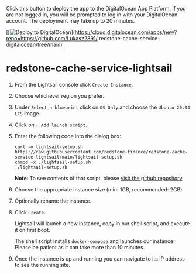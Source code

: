 Click this button to deploy the app to the DigitalOcean App Platform. If you are not logged in, you will be prompted to log in with your DigitalOcean account. The deployment may take up to 20 minutes.

[[![Deploy to DigitalOcean](https://www.deploytodo.com/do-btn-blue.svg)](https://cloud.digitalocean.com/apps/new?repo=https://github.com/Lukasz2891/ redstone-cache-service-digitalocean/tree/main)

# redstone-cache-service-lightsail

1. From the Lightsail console click `Create Instance`.

1. Choose whichever region you prefer.

1. Under `Select a blueprint` click on `OS Only` and choose the `Ubuntu 20.04 LTS` image.

1. Click on `+ Add launch script`.

1. Enter the following code into the dialog box:

   ```
   curl -o lightsail-setup.sh https://raw.githubusercontent.com/redstone-finance/redstone-cache-service-lightsail/main/lightsail-setup.sh
   chmod +x ./lightsail-setup.sh
   ./lightsail-setup.sh
   ```

   **Note**: To see contents of that script, please [visit the github repository](https://github.com/redstone-finance/redstone-cache-service-lightsail/blob/main/lightsail-setup.sh)

1. Choose the appropriate instance size (min: 1GB, recommended: 2GB)

1. Optionally rename the instance.

1. Click `Create`.

   Lightsail will launch a new instance, copy in our shell script, and execute it on first boot.

   The shell script installs `docker-compose` and launches our instance. Please be patient as it can take more than 10 minutes.

1. Once the instance is up and running you can navigate to its IP address to see the running site.
